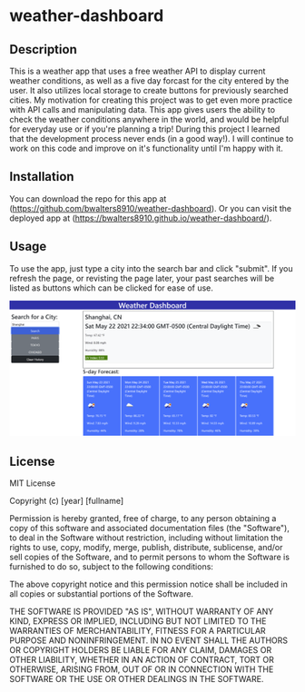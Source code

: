 # weather-dashboard

## Description
This is a weather app that uses a free weather API to display current weather conditions, as well as a five day forcast for the city entered by the user. It also utilizes local storage to create buttons for previously searched cities. My motivation for creating this project was to get even more practice with API calls and manipulating data. This app gives users the ability to check the weather conditions anywhere in the world, and would be helpful for everyday use or if you're planning a trip! During this project I learned that the development process never ends (in a good way!). I will continue to work on this code and improve on it's functionality until I'm happy with it.

## Installation
You can download the repo for this app at (https://github.com/bwalters8910/weather-dashboard). Or you can visit the deployed app at (https://bwalters8910.github.io/weather-dashboard/).

## Usage
To use the app, just type a city into the search bar and click "submit". If you refresh the page, or revisting the page later, your past searches will be listed as buttons which can be clicked for ease of use.

![screenshot](assets/images/screenshot.PNG)

## License
MIT License

Copyright (c) [year] [fullname]

Permission is hereby granted, free of charge, to any person obtaining a copy
of this software and associated documentation files (the "Software"), to deal
in the Software without restriction, including without limitation the rights
to use, copy, modify, merge, publish, distribute, sublicense, and/or sell
copies of the Software, and to permit persons to whom the Software is
furnished to do so, subject to the following conditions:

The above copyright notice and this permission notice shall be included in all
copies or substantial portions of the Software.

THE SOFTWARE IS PROVIDED "AS IS", WITHOUT WARRANTY OF ANY KIND, EXPRESS OR
IMPLIED, INCLUDING BUT NOT LIMITED TO THE WARRANTIES OF MERCHANTABILITY,
FITNESS FOR A PARTICULAR PURPOSE AND NONINFRINGEMENT. IN NO EVENT SHALL THE
AUTHORS OR COPYRIGHT HOLDERS BE LIABLE FOR ANY CLAIM, DAMAGES OR OTHER
LIABILITY, WHETHER IN AN ACTION OF CONTRACT, TORT OR OTHERWISE, ARISING FROM,
OUT OF OR IN CONNECTION WITH THE SOFTWARE OR THE USE OR OTHER DEALINGS IN THE
SOFTWARE.
